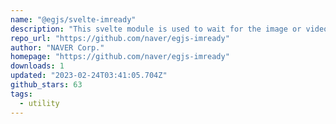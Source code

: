 ```yaml
---
name: "@egjs/svelte-imready"
description: "This svelte module is used to wait for the image or video to be ready."
repo_url: "https://github.com/naver/egjs-imready"
author: "NAVER Corp."
homepage: "https://github.com/naver/egjs-imready"
downloads: 1
updated: "2023-02-24T03:41:05.704Z"
github_stars: 63
tags: 
  - utility
---
```

